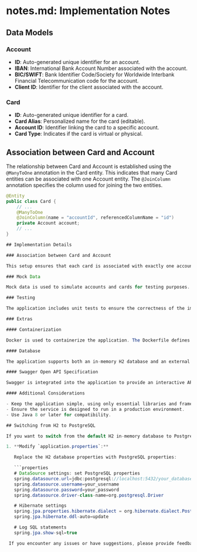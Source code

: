 # notes.md: Implementation Notes

## Data Models

### Account

- **ID**: Auto-generated unique identifier for an account.
- **IBAN**: International Bank Account Number associated with the account.
- **BIC/SWIFT**: Bank Identifier Code/Society for Worldwide Interbank Financial Telecommunication code for the account.
- **Client ID**: Identifier for the client associated with the account.

### Card

- **ID**: Auto-generated unique identifier for a card.
- **Card Alias**: Personalized name for the card (editable).
- **Account ID**: Identifier linking the card to a specific account.
- **Card Type**: Indicates if the card is virtual or physical.

## Association between Card and Account

The relationship between Card and Account is established using the `@ManyToOne` annotation in the Card entity. This indicates that many Card entities can be associated with one Account entity. The `@JoinColumn` annotation specifies the column used for joining the two entities.

```java
@Entity
public class Card {
    // ...
    @ManyToOne
    @JoinColumn(name = "accountId", referencedColumnName = "id")
    private Account account;
    // ...
}

## Implementation Details

### Association between Card and Account

This setup ensures that each card is associated with exactly one account.

### Mock Data

Mock data is used to simulate accounts and cards for testing purposes. At least two different account IDs and two different client IDs are present in the system. This data is stored in an in-memory H2 database.

### Testing

The application includes unit tests to ensure the correctness of the implemented functionality. These tests cover scenarios such as creating accounts, updating cards, and retrieving cards by account ID.

### Extras

#### Containerization

Docker is used to containerize the application. The Dockerfile defines the steps to create a container, making it easy to deploy the service in various environments.

#### Database

The application supports both an in-memory H2 database and an external PostgreSQL database. Configuration properties in `application.properties` allow switching between these options.

#### Swagger Open API Specification

Swagger is integrated into the application to provide an interactive API documentation through the Swagger UI. Explore and test the APIs by visiting the `/swagger-ui.html` endpoint.

#### Additional Considerations

- Keep the application simple, using only essential libraries and frameworks.
- Ensure the service is designed to run in a production environment.
- Use Java 8 or later for compatibility.

## Switching from H2 to PostgreSQL

If you want to switch from the default H2 in-memory database to PostgreSQL, follow these steps:

1. **Modify `application.properties`:**

   Replace the H2 database properties with PostgreSQL properties:

   ```properties
   # DataSource settings: set PostgreSQL properties
   spring.datasource.url=jdbc:postgresql://localhost:5432/your_database_name
   spring.datasource.username=your_username
   spring.datasource.password=your_password
   spring.datasource.driver-class-name=org.postgresql.Driver

   # Hibernate settings
   spring.jpa.properties.hibernate.dialect = org.hibernate.dialect.PostgreSQLDialect
   spring.jpa.hibernate.ddl-auto=update

   # Log SQL statements
   spring.jpa.show-sql=true

 If you encounter any issues or have suggestions, please provide feedback.

